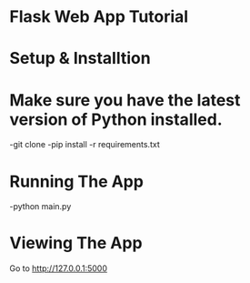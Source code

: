 # Flask Web App Tutorial
# Setup & Installtion
# Make sure you have the latest version of Python installed.

-git clone <repo-url>
-pip install -r requirements.txt
# Running The App
-python main.py
# Viewing The App
Go to http://127.0.0.1:5000
